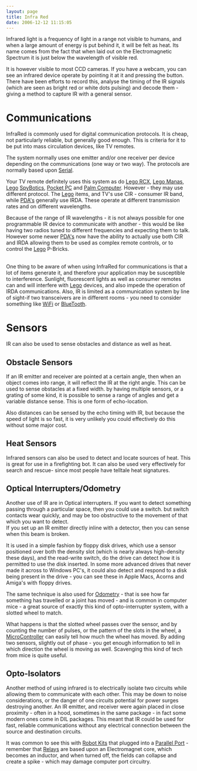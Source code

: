 ```yaml
---
layout: page
title: Infra Red
date: 2006-12-12 11:15:05
---
```

<p>Infrared light is a frequency of light in a range not visible to humans, and when a large amount of energy is put behind it, it will be felt as heat. Its name comes from the fact that when laid out on the Electromagnetic Spectrum it is just below the wavelength of visible red.
</p>
<p>It is however visible to most CCD cameras. If you have a webcam, you can see an infrared device operate by pointing it at it and pressing the button. There have been efforts to record this, analyse the timing of the IR signals (which are seen as bright red or white dots pulsing) and decode them - giving a method to capture IR with a general sensor.
</p>
<h1 id="Communications">Communications</h1>
<p>InfraRed is commonly used for digital communication protocols. It is cheap, not particularly reliable, but generally good enough. This is criteria for it to be put into mass circulation devices, like TV remotes.
</p>
<p>The system normally uses one emitter and/or one receiver per device depending on the communications (one way or two way).  The protocols are normally based upon <a class="wiki" href="/wiki/serial_data_stream.html" title="Serial Data Stream">Serial</a>.
</p>
<p>Your TV remote definitely uses this system as do <a class="wiki" href="/wiki/lego_rcx.html" title="The Lego RCX">Lego RCX</a>, <a class="wiki" href="/wiki/lego_manas.html" title="Remote control Lego robot-like kits">Lego Manas</a>, <a class="wiki" href="/wiki/lego.html" title="The best known construction toy">Lego</a> <a class="wiki" href="/wiki/spybotics.html" title="Lego Programmable robot kits">SpyBotics</a>, <a class="wiki" href="/wiki/pocket_pc.html" title="Pocket PC">Pocket PC</a> and <a class="wiki" href="/wiki/palm_computer.html" title="Palm Computer">Palm Computer</a>. However - they may use different protocol. The <a class="wiki" href="/wiki/lego.html" title="The best known construction toy">Lego</a> items, and TV's use CIR - consumer IR band, while <a class="wiki" href="/wiki/pda.html" title="Personal Data Assistant">PDA's</a> generally use IRDA. These operate at different transmission rates and on different wavelengths.
</p>
<p>Because of the range of IR wavelengths - it is not always possible for one programmable IR device to communicate with another - this would be like having two radios tuned to different frequencies and expecting them to talk. However some newer <a class="wiki" href="/wiki/pda.html" title="Personal Data Assistant">PDA's</a> now have the ability to actually use both CIR and IRDA allowing them to be used as complex remote controls, or to control the <a class="wiki" href="/wiki/lego.html" title="The best known construction toy">Lego</a> P-Bricks.
</p>
<p>
<br/>One thing to be aware of when using InfraRed for communications is that a lot of items generate it, and therefore your application may be susceptible to interference. Sunlight, fluorescent lights as well as consumer remotes can and will interfere with <a class="wiki" href="/wiki/lego.html" title="The best known construction toy">Lego</a> devices, and also impede the operation of IRDA communications. Also, IR is limited as a communication system by line of sight-if two transceivers are in different rooms - you need to consider something like <a class="wiki" href="/wiki/wifi.html" title="Wireless Lan">WiFi</a> or <a class="wiki" href="/wiki/bluetooth.html" title="Bluetooth">BlueTooth</a>.
</p>
<h1 id="Sensors">Sensors</h1>
<p>IR can also be used to sense obstacles and distance as well as heat.
</p>
<h2 id="Obstacle_Sensors">Obstacle Sensors</h2>
<p>If an IR emitter and receiver are pointed at a certain angle, then when an object comes into range, it will reflect the IR at the right angle. This can be used to sense obstacles at a fixed width. by having multiple sensors, or a grating of some kind, it is possible to sense a range of angles and get a variable distance sense. This is one form of echo-location.
</p>
<p>Also distances can be sensed by the echo timing with IR, but because the speed of light is so fast, it is very unlikely you could effectively do this without some major cost.
</p>
<h2 id="Heat_Sensors">Heat Sensors</h2>
<p>Infrared sensors can also be used to detect and locate sources of heat. This is great for use in a firefighting bot. It can also be used very effectively for search and rescue- since most people have telltale heat signatures.
</p>
<h2 id="Optical_Interrupters_Odometry">Optical Interrupters/Odometry</h2>
<p>Another use of IR are in Optical interrupters. If you want to detect something passing through a particular space, then you could use a switch. but switch contacts wear quickly, and may be too obstructive to the movement of that which you want to detect.
<br/>If you set up an IR emitter directly inline with a detector, then you can sense when this beam is broken.
</p>
<p>It is used in a simple fashion by floppy disk drives, which use a sensor positioned over both the density slot (which is nearly always high-density these days), and the read-write switch, do the drive can detect how it is permitted to use the disk inserted. In some more advanced drives that never made it across to Windows PC's, it could also detect and respond to a disk being present in the drive - you can see these in Apple Macs, Acorns and Amiga's with floppy drives.
</p>
<p>The same technique is also used for <a class="wiki" href="/wiki/odometry.html" title="Measurement of distance through step/rev counting">Odometry</a> - that is see how far something has travelled or a joint has moved   - and is common in computer mice - a great source of exactly this kind of opto-interrupter system, with a slotted wheel to match.
</p>
<p>What happens is that the slotted wheel passes over the sensor, and by counting the number of pulses, or the pattern of the slots in the wheel, a <a a="" brain="" class="wiki" for="" href="/wiki/microcontroller.html" robot="" title="A programmable digital controller (or ">MicroController</a> can easily tell how much the wheel has moved. By adding two sensors, slightly out of phase - you get enough information to tell in which direction the wheel is moving as well. Scavenging this kind of tech from mice is quite useful.
</p>
<h2 id="Opto-Isolators">Opto-Isolators</h2>
<p>Another method of using infrared is to electrically isolate two circuits while allowing them to communicate with each other. This may be down to noise considerations, or the danger of one circuits potential for power surges destroying another. An IR emitter, and receiver were again placed in close proximity - often in a hood, sometimes in the same package - in fact some modern ones come in DIL packages. This meant that IR could be used for fast, reliable communications without any electrical connection between the source and destination circuits.
</p>
<p>It was common to see this with <a class="wiki" href="/wiki/robot_kits.html" title="Robot Kits">Robot Kits</a> that plugged into a <a class="wiki" href="/wiki/parallel_port.html" title="Parallel Port">Parallel Port</a> - remember that <a class="wiki" href="/wiki/electronic_relay.html" title="An electrically activated switch">Relays</a> are based upon an Electromagnet core, which becomes an inductor, and when turned off, the fields can collapse and create a spike - which may damage computer port circuitry.
</p>
